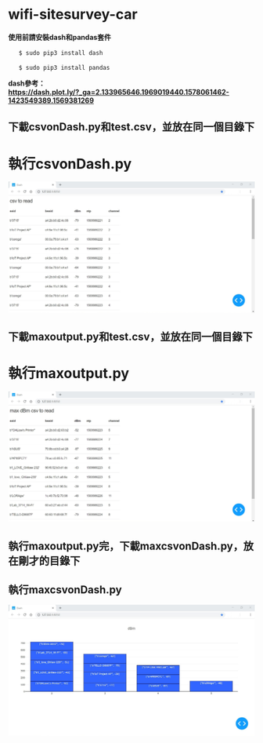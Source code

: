 # wifi-sitesurvey-car #

**使用前請安裝dash和pandas套件**  
```
   $ sudo pip3 install dash
```
```
   $ sudo pip3 install pandas
```
**dash參考：**  
**https://dash.plot.ly/?_ga=2.133965646.1969019440.1578061462-1423549389.1569381269** 

## 下載csvonDash.py和test.csv，並放在同一個目錄下 <h1> 執行csvonDash.py
![image](https://github.com/Guardian0/wifi-sitesurvey-car/blob/master/csvonDash.jpg)
   
## 下載maxoutput.py和test.csv，並放在同一個目錄下 <h1> 執行maxoutput.py
  ![image](https://github.com/Guardian0/wifi-sitesurvey-car/blob/master/maxoutput.png)
  
## 執行maxoutput.py完，下載maxcsvonDash.py，放在剛才的目錄下 <h2> 執行maxcsvonDash.py
![image](https://github.com/Guardian0/wifi-sitesurvey-car/blob/master/image.jpg)
